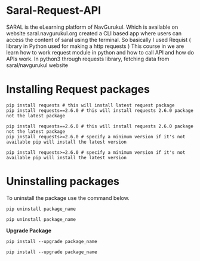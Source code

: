 # Saral-Request-API

SARAL is the eLearning platform of NavGurukul. Which is available on website saral.navgurukul.org created a CLI based app where users can access the content of saral using the terminal. So basically I used Requist ( library in Python used for making a http requests )
This course in we are learn how to work request module in python and how to call API and how do APIs work.
In python3 through requests library, fetching data from saral/navgurukul website

# Installing Request packages
```
pip install requests # this will install latest request package
pip install requests==2.6.0 # this will install requests 2.6.0 package not the latest package

pip install requests==2.6.0 # this will install requests 2.6.0 package not the latest package
pip install requests>=2.6.0 # specify a minimum version if it's not available pip will install the latest version

pip install requests>=2.6.0 # specify a minimum version if it's not available pip will install the latest version
```

# Uninstalling packages
To uninstall the package use the command below.
```
pip uninstall package_name
```
```
pip uninstall package_name
```
**Upgrade Package**
```
pip install --upgrade package_name
```
```
pip install --upgrade package_name
```
